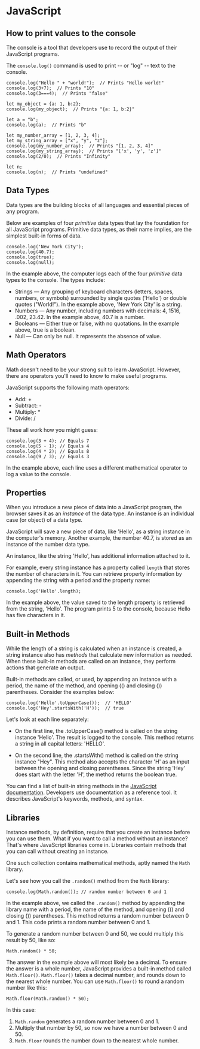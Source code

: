 # JavaScript

## How to print values to the console

The console is a tool that developers use to record the output of their JavaScript programs.

The `console.log()` command is used to print -- or "log" -- text to the console.

```
console.log("Hello " + "world!");  // Prints "Hello world!"
console.log(3+7);  // Prints "10"
console.log(3===4);  // Prints "false"

let my_object = {a: 1, b:2};
console.log(my_object);  // Prints "{a: 1, b:2}"

let a = "b";
console.log(a);  // Prints "b"

let my_number_array = [1, 2, 3, 4];
let my_string_array = ["x", "y", "z"];
console.log(my_number_array);  // Prints "[1, 2, 3, 4]"
console.log(my_string_array);  // Prints "['x', 'y', 'z']"
console.log(2/0);  // Prints "Infinity"

let n;
console.log(n);  // Prints "undefined"
```

## Data Types

Data types are the building blocks of all languages and essential pieces of any program.

Below are examples of four *primitive* data types that lay the foundation for all JavaScript programs. Primitive data types, as their name implies, are the simplest built-in forms of data.

```
console.log('New York City');
console.log(40.7);
console.log(true);
console.log(null);
```

In the example above, the computer logs each of the four *primitive* data types to the console. The types include:

* Strings — Any grouping of keyboard characters (letters, spaces, numbers, or symbols) surrounded by single quotes ('Hello') or double quotes ("World!"). In the example above, 'New York City' is a string.
* Numbers — Any number, including numbers with decimals: 4, 1516, .002, 23.42. In the example above, 40.7 is a number.
* Booleans — Either true or false, with no quotations. In the example above, true is a boolean.
* Null — Can only be null. It represents the absence of value.

## Math Operators

Math doesn't need to be your strong suit to learn JavaScript. However, there are operators you'll need to know to make useful programs.

JavaScript supports the following math operators:

* Add: +
* Subtract: -
* Multiply: *
* Divide: /

These all work how you might guess:

```
console.log(3 + 4); // Equals 7
console.log(5 - 1); // Equals 4
console.log(4 * 2); // Equals 8
console.log(9 / 3); // Equals 3
```

In the example above, each line uses a different mathematical operator to log a value to the console.

## Properties

When you introduce a new piece of data into a JavaScript program, the browser saves it as an *instance* of the data type. An instance is an individual case (or object) of a data type.

JavaScript will save a new piece of data, like 'Hello', as a string instance in the computer's memory. Another example, the number 40.7, is stored as an instance of the number data type.

An instance, like the string 'Hello', has additional information attached to it.

For example, every string instance has a property called `length` that stores the number of characters in it. You can retrieve property information by appending the string with a period and the property name:

```
console.log('Hello'.length);
```

In the example above, the value saved to the length property is retrieved from the string, 'Hello'. The program prints 5 to the console, because Hello has five characters in it.

## Built-in Methods

While the length of a string is calculated when an instance is created, a string instance also has *methods* that calculate new information as needed. When these built-in methods are called on an instance, they perform actions that generate an output.

Built-in methods are called, or used, by appending an instance with a period, the name of the method, and opening (() and closing ()) parentheses. Consider the examples below:

```
console.log('Hello'.toUpperCase());  // 'HELLO'
console.log('Hey'.startsWith('H'));  // true
```

Let's look at each line separately:

* On the first line, the .toUpperCase() method is called on the string instance 'Hello'. The result is logged to the console. This method returns a string in all capital letters: 'HELLO'.

* On the second line, the .startsWith() method is called on the string instance "Hey". This method also accepts the character 'H' as an input between the opening and closing parentheses. Since the string 'Hey' does start with the letter 'H', the method returns the boolean true.

You can find a list of built-in string methods in the [JavaScript documentation](https://developer.mozilla.org/en-US/docs/Web/JavaScript/Reference/Global_Objects/String/prototype). Developers use documentation as a reference tool. It describes JavaScript's keywords, methods, and syntax.

## Libraries

Instance methods, by definition, require that you create an instance before you can use them. What if you want to call a method without an instance? That's where JavaScript libraries come in. Libraries contain methods that you can call without creating an instance.

One such collection contains mathematical methods, aptly named the `Math` library.

Let's see how you call the `.random()` method from the `Math` library:

```
console.log(Math.random()); // random number between 0 and 1
```

In the example above, we called the `.random()` method by appending the library name with a period, the name of the method, and opening (() and closing ()) parentheses. This method returns a random number between 0 and 1. This code prints a random number between 0 and 1.

To generate a random number between 0 and 50, we could multiply this result by 50, like so:

```
Math.random() * 50;
```

The answer in the example above will most likely be a decimal. To ensure the answer is a whole number, JavaScript provides a built-in method called `Math.floor()`. `Math.floor()` takes a decimal number, and rounds down to the nearest whole number. You can use `Math.floor()` to round a random number like this:

```
Math.floor(Math.random() * 50);
```

In this case:

1. `Math.random` generates a random number between 0 and 1.
2. Multiply that number by 50, so now we have a number between 0 and 50.
3. `Math.floor` rounds the number down to the nearest whole number.
